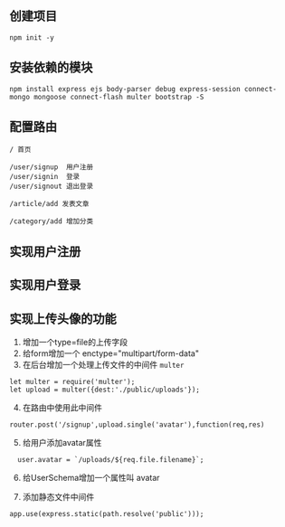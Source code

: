 ﻿## 创建项目
```
npm init -y
```
## 安装依赖的模块
```
npm install express ejs body-parser debug express-session connect-mongo mongoose connect-flash multer bootstrap -S
```

## 配置路由
```
/ 首页

/user/signup  用户注册
/user/signin  登录
/user/signout 退出登录

/article/add 发表文章

/category/add 增加分类
```

## 实现用户注册

## 实现用户登录

## 实现上传头像的功能
1. 增加一个type=file的上传字段
2. 给form增加一个 enctype="multipart/form-data"
3. 在后台增加一个处理上传文件的中间件 `multer`
```
let multer = require('multer');
let upload = multer({dest:'./public/uploads'});

```
4. 在路由中使用此中间件
```
router.post('/signup',upload.single('avatar'),function(req,res)
```
5. 给用户添加avatar属性
```
  user.avatar = `/uploads/${req.file.filename}`;
```
6. 给UserSchema增加一个属性叫 avatar

7. 添加静态文件中间件
```
app.use(express.static(path.resolve('public')));
```
